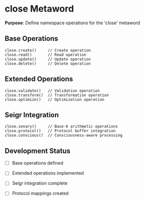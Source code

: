 # close Metaword

**Purpose**: Define namespace operations for the 'close' metaword

## Base Operations

```hyphos
close.create()     // Create operation
close.read()       // Read operation  
close.update()     // Update operation
close.delete()     // Delete operation
```

## Extended Operations

```hyphos
close.validate()   // Validation operation
close.transform()  // Transformation operation
close.optimize()   // Optimization operation
```

## Seigr Integration

```hyphos
close.senary()     // Base-6 arithmetic operations
close.protocol()   // Protocol buffer integration
close.conscious()  // Consciousness-aware processing
```

## Development Status

- [ ] Base operations defined
- [ ] Extended operations implemented  
- [ ] Seigr integration complete
- [ ] Protocol mappings created

